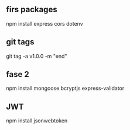 ## firs packages
npm install express cors dotenv 
## git tags

 git tag -a v1.0.0 -m "end"

 ## fase 2

 npm install mongoose bcryptjs express-validator

## JWT
npm install jsonwebtoken